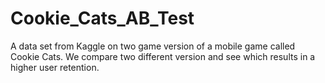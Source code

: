 # Cookie_Cats_AB_Test
A data set from Kaggle on two game version of a mobile game called Cookie Cats.  We compare two different version and see which results in a higher user retention.
